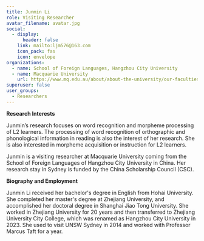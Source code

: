 ```yaml
---
title: Junmin Li
role: Visiting Researcher
avatar_filename: avatar.jpg
social:
  - display:
      header: false
    link: mailto:ljm576@163.com
    icon_pack: fas
    icon: envelope
organizations:
  - name: School of Foreign Languages, Hangzhou City University
  - name: Macquarie University
    url: https://www.mq.edu.au/about/about-the-university/our-faculties/medicine-and-health-sciences/departments-and-centres/school-of-psychological-sciences
superuser: false
user_groups:
  - Researchers
---
```

**R﻿esearch Interests**

Junmin’s research focuses on word recognition and morpheme processing of L2 learners. The processing of word recognition of orthographic and phonological information in reading is also the interest of her research. She is also interested in morpheme acquisition or instruction for L2 learners.

Junmin is a visiting researcher at Macquarie University coming from the School of Foreign Languages of Hangzhou City University in China. Her research stay in Sydney is funded by the China Scholarship Council (CSC).

**B﻿iography and Employment**

Junmin Li received her bachelor's degree in English from Hohai University. She completed her master's degree at Zhejiang University, and accomplished her doctoral degree in Shanghai Jiao Tong University. She worked in Zhejiang University for 20 years and then transferred to Zhejiang University City College, which was renamed as Hangzhou City University in 2023. She used to visit UNSW Sydney in 2014 and worked with Professor Marcus Taft for a year.